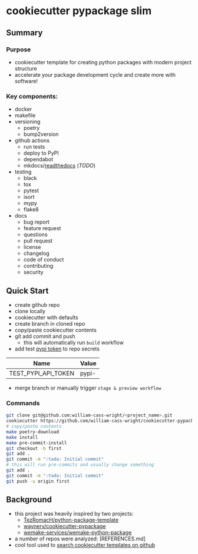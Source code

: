 # cookiecutter pypackage slim

## Summary
### Purpose
- cookiecutter template for creating python packages with modern project structure
- accelerate your package development cycle and create more with software!

### Key components:
- docker
- makefile
- versioning
	- poetry
	- bump2version
- github actions
	- run tests
	- deploy to PyPI
	- dependabot
	- mkdocs/[readthedocs] (*TODO*)
- testing
	- black
	- tox
	- pytest
	- isort
	- mypy
	- flake8
- docs
	- bug report
	- feature request
	- questions
	- pull request
	- license
	- changelog
	- code of conduct
	- contributing
	- security

[readthedocs]: https://github.com/readthedocs/readthedocs.org

## Quick Start
- create github repo
- clone locally
- cookiecutter with defaults
- create branch in cloned repo
- copy/paste cookiecutter contents
- git add commit and push
	- this will automatically run `build` workflow
- add test [pypi token] to repo secrets

| Name | Value |
| ---- | ---- |
| TEST_PYPI_API_TOKEN | pypi-<alphanumeric string> |

- merge branch or manually trigger `stage & preview workflow` 

[pypi token]: https://pypi.org/help/#apitoken

### Commands
```bash
git clone git@github.com:william-cass-wright/<project_name>.git
cookiecutter https://github.com/william-cass-wright/cookiecutter-pypackage-slim.git _<project_name>
# copy/paste contents
make poetry-download
make install
make pre-commit-install
git checkout -b first
git add .
git commit -m ":tada: Initial commit"
# this will run pre-commits and usually change something
git add .
git commit -m ":tada: Initial commit"
git push -u origin first
```

## Background
- this project was heavily inspired by two projects:
	- [TezRomacH/python-package-template]
	- [waynerv/cookiecutter-pypackage]
	- [wemake-services/wemake-python-package]
- a number of repos were analyzed: [REFERENCES.md]
- cool tool used to [search cookiecutter templates on github]

[TezRomacH/python-package-template]: https://github.com/TezRomacH/python-package-template
[waynerv/cookiecutter-pypackage]: https://github.com/waynerv/cookiecutter-pypackage
[wemake-services/wemake-python-package]: https://github.com/wemake-services/wemake-python-package
[./REFERENCES.md]: ./references/REFERENCES.md
[search cookiecutter templates on github]:http://cookiecutter-templates.sebastianruml.name/